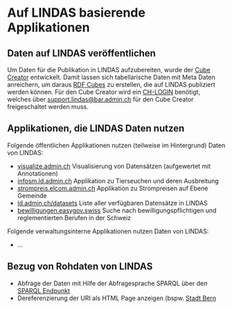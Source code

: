 # Auf LINDAS basierende Applikationen

## Daten auf LINDAS veröffentlichen

Um Daten für die Publikation in LINDAS aufzubereiten, wurde der [Cube Creator](https://cube-creator.lindas.admin.ch/) entwickelt. Damit lassen sich tabellarische Daten mit Meta Daten anreichern, um daraus [RDF Cubes](https://cube.link) zu erstellen, die auf LINDAS publiziert werden können. Für den Cube Creator wird ein [CH-LOGIN](https://www.eiam.admin.ch) benötigt, welches über [support.lindas@bar.admin.ch](mailto:support.lindas@bar.admin.ch) für den Cube Creator freigeschaltet werden muss.

## Applikationen, die LINDAS Daten nutzen

Folgende öffentlichen Applikationen nutzen (teilweise im Hintergrund) Daten von LINDAS:

* [visualize.admin.ch](https://visualize.admin.ch/) Visualisierung von Datensätzen (aufgewertet mit Annotationen)
* [infosm.ld.admin.ch](https://www.infosm.blv.admin.ch/) Applikation zu Tierseuchen und deren Ausbreitung
* [strompreis.elcom.admin.ch](https://www.strompreis.elcom.admin.ch/) Applikation zu Strompreisen auf Ebene Gemeinde
* [ld.admin.ch/datasets](https://ld.admin.ch/datasets/) Liste aller verfügbaren Datensätze in LINDAS
* [bewilligungen.easygov.swiss](https://bewilligungen.easygov.swiss/) Suche nach bewilligungspflichtigen und reglementierten Berufen in der Schweiz

Folgende verwaltungsinterne Applikationen nutzen Daten von LINDAS:

* ...

## Bezug von Rohdaten von LINDAS

* Abfrage der Daten mit Hilfe der Abfragesprache SPARQL über den [SPARQL Endpunkt](https://ld.admin.ch/sparql)
* Dereferenzierung der URI als HTML Page anzeigen (bspw. [Stadt Bern](https://ld.admin.ch/municipality/351)
